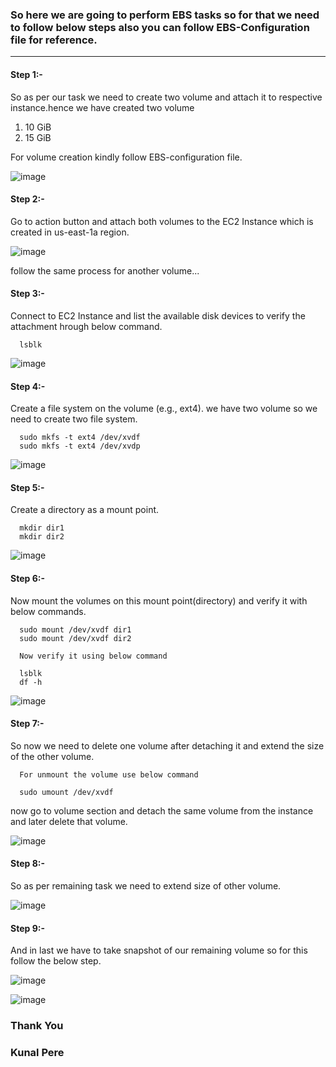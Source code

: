 ### So here we are going to perform EBS tasks so for that we need to follow below steps also you can follow EBS-Configuration file for reference.

------------------------------------------------------------------------------------------------------------------------------------------

#### Step 1:-

So as per our task we need to create two volume and attach it to respective instance.hence we have created two volume

1) 10 GiB
2) 15 GiB

For volume creation kindly follow EBS-configuration file.

![image](https://github.com/Kunal-Pere/AWS_Multi-region-Project/assets/157100045/f20312ce-50dc-467a-8896-a822b3f5f6e4)

#### Step 2:-

Go to action button and attach both volumes to the EC2 Instance which is created in us-east-1a region.

![image](https://github.com/Kunal-Pere/AWS_Multi-region-Project/assets/157100045/4710b90a-d829-47d7-8d60-4758f3625e44)

follow the same process for another volume...

#### Step 3:-

Connect to EC2 Instance and list the available disk devices to verify the attachment hrough below command.

      lsblk

![image](https://github.com/Kunal-Pere/AWS_Multi-region-Project/assets/157100045/20828ab0-1e81-4546-a530-201bbc07a82f)
 

#### Step 4:-

Create a file system on the volume (e.g., ext4). we have two volume so we need to create two file system.

      sudo mkfs -t ext4 /dev/xvdf
      sudo mkfs -t ext4 /dev/xvdp

![image](https://github.com/Kunal-Pere/AWS_Multi-region-Project/assets/157100045/f43af34b-b825-47b4-8439-fef868088551)


#### Step 5:-

Create a directory as a mount point.

      mkdir dir1
      mkdir dir2

![image](https://github.com/Kunal-Pere/AWS_Multi-region-Project/assets/157100045/caff4eb6-b73e-4fe5-9586-afe6fd9a0f3d)


#### Step 6:- 

Now mount the volumes on this mount point(directory) and verify it with below commands.

      sudo mount /dev/xvdf dir1
      sudo mount /dev/xvdf dir2

      Now verify it using below command

      lsblk
      df -h

![image](https://github.com/Kunal-Pere/AWS_Multi-region-Project/assets/157100045/6feb0e12-189b-4e8d-b73f-ed48c8d44ad8)


#### Step 7:- 

So now we need to delete one volume after detaching it and extend the size of the other volume.

      For unmount the volume use below command

      sudo umount /dev/xvdf

now go to volume section and detach the same volume from the instance and later delete that volume.

![image](https://github.com/Kunal-Pere/AWS_Multi-region-Project/assets/157100045/3aa0cf96-c2c5-4d11-8e65-6337f6152893)


#### Step 8:-

So as per remaining task we need to extend size of other volume.

![image](https://github.com/Kunal-Pere/AWS_Multi-region-Project/assets/157100045/6fe852dc-95b7-464c-8799-bea1566530bd)


#### Step 9:-

And in last we have to take snapshot of our remaining volume so for this follow the below step.

![image](https://github.com/Kunal-Pere/AWS_Multi-region-Project/assets/157100045/135c7aaa-7adc-406a-b82c-bec306ec1bc3)

![image](https://github.com/Kunal-Pere/AWS_Multi-region-Project/assets/157100045/08699447-98c7-4ec3-a13a-c77632211b7f)


### Thank You

### Kunal Pere











